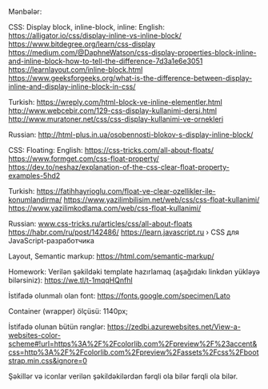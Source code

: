 Mənbələr:

CSS: Display block, inline-block, inline:
English:
https://alligator.io/css/display-inline-vs-inline-block/
https://www.bitdegree.org/learn/css-display
https://medium.com/@DaphneWatson/css-display-properties-block-inline-and-inline-block-how-to-tell-the-difference-7d3a1e6e3051
https://learnlayout.com/inline-block.html
https://www.geeksforgeeks.org/what-is-the-difference-between-display-inline-and-display-inline-block-in-css/

Turkish:
https://wreply.com/html-block-ve-inline-elementler.html
http://www.webcebir.com/129-css-display-kullanimi-dersi.html
http://www.muratoner.net/css/css-display-kullanimi-ve-ornekleri

Russian:
http://html-plus.in.ua/osobennosti-blokov-s-display-inline-block/

CSS: Floating:
English:
https://css-tricks.com/all-about-floats/
https://www.formget.com/css-float-property/
https://dev.to/neshaz/explanation-of-the-css-clear-float-property-examples-5hd2

Turkish:
https://fatihhayrioglu.com/float-ve-clear-ozellikler-ile-konumlandirma/
https://www.yazilimbilisim.net/web/css/css-float-kullanimi/
https://www.yazilimkodlama.com/web/css-float-kullanimi/

Russian:
www.css-tricks.ru/articles/css/all-about-floats
https://habr.com/ru/post/142486/
https://learn.javascript.ru › CSS для JavaScript-разработчика


Layout, Semantic markup:
https://html.com/semantic-markup/


Homework:
Verilən şəkildəki template hazırlamaq (aşağıdakı linkdən yükləyə bilərsiniz):
https://we.tl/t-1mqqHQnfhl

İstifadə olunmalı olan font:
https://fonts.google.com/specimen/Lato

Container (wrapper) ölçüsü:
1140px;

İstifadə olunan bütün rənglər:
https://zedbi.azurewebsites.net/View-a-websites-color-scheme#!url=https%3A%2F%2Fcolorlib.com%2Fpreview%2F%23accent&css=http%3A%2F%2Fcolorlib.com%2Fpreview%2Fassets%2Fcss%2Fbootstrap.min.css&ignore=0

Şəkillər və iconlar verilən şəkildəkilərdən fərqli ola bilər fərqli ola bilər.